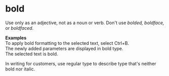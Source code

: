 # bold

Use only as an adjective, not as a noun or verb. Don't use *bolded, boldface,* or *boldfaced*.

**Examples**  
To apply bold formatting to the selected text, select Ctrl+B.  
The newly added parameters are displayed in bold type.  
The selected text is bold.  

In writing for customers, use regular type to describe type that's neither bold nor italic.
